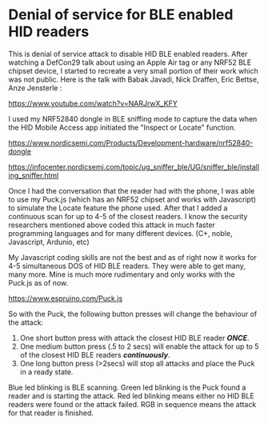 # Denial of service for BLE enabled HID readers

This is denial of service attack to disable HID BLE enabled readers. After watching a DefCon29 talk about using an Apple Air tag or any NRF52 BLE chipset device, I started to recreate a very small portion of their work which was not public. Here is the talk with Babak Javadi, Nick Draffen, Eric Bettse, Anze Jensterle :

https://www.youtube.com/watch?v=NARJrwX_KFY

I used my NRF52840 dongle in BLE sniffing mode to capture the data when the HID Mobile Access app initiated the "Inspect or Locate" function.

https://www.nordicsemi.com/Products/Development-hardware/nrf52840-dongle

https://infocenter.nordicsemi.com/topic/ug_sniffer_ble/UG/sniffer_ble/installing_sniffer.html

Once I had the conversation that the reader had with the phone, I was able to use my Puck.js (which has an NRF52 chipset and works with Javascript) to simulate the Locate feature the phone used. After that I added a continuous scan for up to 4-5 of the closest readers. I know the security researchers mentioned above coded this attack in much faster programming languages and for many different devices. (C+, noble, Javascript, Ardunio, etc)

My Javascript coding skills are not the best and as of right now it works for 4-5 simultaneous DOS of HID BLE readers. They were able to get many, many more. Mine is much more rudimentary and only works with the Puck.js as of now.

https://www.espruino.com/Puck.js

So with the Puck, the following button presses will change the behaviour of the attack:

1.	One short button press with attack the closest HID BLE reader ***ONCE***.
2.	One medium button press (.5 to 2 secs) will enable the attack for up to 5 of the closest HID BLE readers ***continuously***.
3.	One long button press (>2secs) will stop all attacks and place the Puck in a ready state.

Blue led blinking is BLE scanning. 
Green led blinking is the Puck found a reader and is starting the attack. 
Red led blinking means either no HID BLE readers were found or the attack failed. 
RGB in sequence means the attack for that reader is finished.
